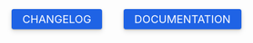 <p align="center" style="font-size:1.2rem">
<a style="color: #fff;
    background-color: #1f63e5;
    box-shadow: 0 1px 3px rgba(0,0,0,0.25), 0 4px 10px rgba(0,0,0,0.12);
    display: inline-block;
    padding-top: 0.3em;
    padding-right: 1em;
    padding-bottom: 0.3em;
    padding-left: 1em;
    margin: 0 2rem 0 0;
    text-decoration: none;
    vertical-align: baseline;
    cursor: pointer;
    border-radius: 4px;" href="https://github.com/NicolasBoyer/wapitis/blob/master/CHANGELOG.md">CHANGELOG</a>
<a target="_blank" style="color: #fff;
    background-color: #1f63e5;
    box-shadow: 0 1px 3px rgba(0,0,0,0.25), 0 4px 10px rgba(0,0,0,0.12);
    display: inline-block;
    padding-top: 0.3em;
    padding-right: 1em;
    padding-bottom: 0.3em;
    padding-left: 1em;
    margin: 0;
    text-decoration: none;
    vertical-align: baseline;
    cursor: pointer;
    border-radius: 4px;" href="https://nicolasboyer.github.io/wapitis/">DOCUMENTATION</a>
</p>
